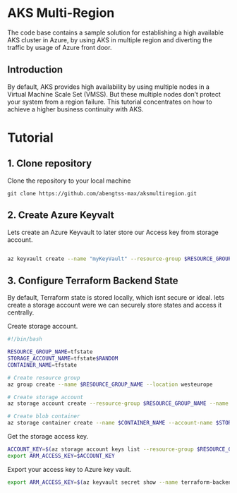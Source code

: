 # AKS Multi-Region
The code base contains a sample solution for establishing a high available AKS cluster in Azure, by using AKS in multiple region and diverting the traffic by usage of Azure front door.

## Introduction
By default, AKS provides high availability by using multiple nodes in a Virtual Machine Scale Set (VMSS). But these multiple nodes don’t protect your system from a region failure. This tutorial concentrates on how to achieve a higher business continuity with AKS.

# Tutorial

## 1. Clone repository
Clone the repository to your local machine

```git
git clone https://github.com/abengtss-max/aksmultiregion.git
```

## 2. Create Azure Keyvalt
Lets create an Azure Keyvault to later store our Access key from storage account. 

```bash

az keyvault create --name "myKeyVault" --resource-group $RESOURCE_GROUP_NAME --location "westeurope"
``` 
## 3. Configure Terraform Backend State
By default, Terraform state is stored locally, which isnt secure or ideal. lets create a storage account were we can securely store states and access it centrally.

Create storage account.

```bash
#!/bin/bash

RESOURCE_GROUP_NAME=tfstate
STORAGE_ACCOUNT_NAME=tfstate$RANDOM
CONTAINER_NAME=tfstate

# Create resource group
az group create --name $RESOURCE_GROUP_NAME --location westeurope

# Create storage account
az storage account create --resource-group $RESOURCE_GROUP_NAME --name $STORAGE_ACCOUNT_NAME --sku Standard_LRS --encryption-services blob

# Create blob container
az storage container create --name $CONTAINER_NAME --account-name $STORAGE_ACCOUNT_NAME
```  

Get the storage access key.
```bash
ACCOUNT_KEY=$(az storage account keys list --resource-group $RESOURCE_GROUP_NAME --account-name $STORAGE_ACCOUNT_NAME --query '[0].value' -o tsv)
export ARM_ACCESS_KEY=$ACCOUNT_KEY
``` 

Export your access key to Azure key vault.
```bash
export ARM_ACCESS_KEY=$(az keyvault secret show --name terraform-backend-key --vault-name myKeyVault --query value -o tsv)
``` 